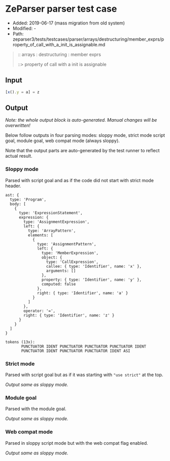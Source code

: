 # ZeParser parser test case

- Added: 2019-06-17 (mass migration from old system)
- Modified: -
- Path: zeparser3/tests/testcases/parser/arrays/destructuring/member_exprs/property_of_call_with_a_init_is_assignable.md

> :: arrays : destructuring : member exprs
>
> ::> property of call with a init is assignable

## Input

`````js
[x().y = a] = z
`````

## Output

_Note: the whole output block is auto-generated. Manual changes will be overwritten!_

Below follow outputs in four parsing modes: sloppy mode, strict mode script goal, module goal, web compat mode (always sloppy).

Note that the output parts are auto-generated by the test runner to reflect actual result.

### Sloppy mode

Parsed with script goal and as if the code did not start with strict mode header.

`````
ast: {
  type: 'Program',
  body: [
    {
      type: 'ExpressionStatement',
      expression: {
        type: 'AssignmentExpression',
        left: {
          type: 'ArrayPattern',
          elements: [
            {
              type: 'AssignmentPattern',
              left: {
                type: 'MemberExpression',
                object: {
                  type: 'CallExpression',
                  callee: { type: 'Identifier', name: 'x' },
                  arguments: []
                },
                property: { type: 'Identifier', name: 'y' },
                computed: false
              },
              right: { type: 'Identifier', name: 'a' }
            }
          ]
        },
        operator: '=',
        right: { type: 'Identifier', name: 'z' }
      }
    }
  ]
}

tokens (13x):
       PUNCTUATOR IDENT PUNCTUATOR PUNCTUATOR PUNCTUATOR IDENT
       PUNCTUATOR IDENT PUNCTUATOR PUNCTUATOR IDENT ASI
`````

### Strict mode

Parsed with script goal but as if it was starting with `"use strict"` at the top.

_Output same as sloppy mode._

### Module goal

Parsed with the module goal.

_Output same as sloppy mode._

### Web compat mode

Parsed in sloppy script mode but with the web compat flag enabled.

_Output same as sloppy mode._
